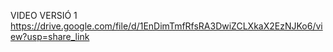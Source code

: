 VIDEO VERSIÓ 1
https://drive.google.com/file/d/1EnDimTmfRfsRA3DwiZCLXkaX2EzNJKo6/view?usp=share_link
